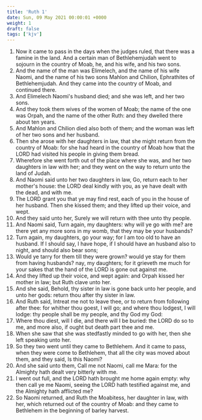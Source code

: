 ```yaml
---
title: 'Ruth 1'
date: Sun, 09 May 2021 00:00:01 +0000
weight: 1
draft: false
tags: ['kjv'] 
---
```


1. Now it came to pass in the days when the judges ruled, that there was a famine in the land. And a certain man of Bethlehemjudah went to sojourn in the country of Moab, he, and his wife, and his two sons.
2. And the name of the man was Elimelech, and the name of his wife Naomi, and the name of his two sons Mahlon and Chilion, Ephrathites of Bethlehemjudah. And they came into the country of Moab, and continued there.
3. And Elimelech Naomi's husband died; and she was left, and her two sons.
4. And they took them wives of the women of Moab; the name of the one was Orpah, and the name of the other Ruth: and they dwelled there about ten years.
5. And Mahlon and Chilion died also both of them; and the woman was left of her two sons and her husband.
6. Then she arose with her daughters in law, that she might return from the country of Moab: for she had heard in the country of Moab how that the LORD had visited his people in giving them bread.
7. Wherefore she went forth out of the place where she was, and her two daughters in law with her; and they went on the way to return unto the land of Judah.
8. And Naomi said unto her two daughters in law, Go, return each to her mother's house: the LORD deal kindly with you, as ye have dealt with the dead, and with me.
9. The LORD grant you that ye may find rest, each of you in the house of her husband. Then she kissed them; and they lifted up their voice, and wept.
10. And they said unto her, Surely we will return with thee unto thy people.
11. And Naomi said, Turn again, my daughters: why will ye go with me? are there yet any more sons in my womb, that they may be your husbands?
12. Turn again, my daughters, go your way; for I am too old to have an husband. If I should say, I have hope, if I should have an husband also to night, and should also bear sons;
13. Would ye tarry for them till they were grown? would ye stay for them from having husbands? nay, my daughters; for it grieveth me much for your sakes that the hand of the LORD is gone out against me.
14. And they lifted up their voice, and wept again: and Orpah kissed her mother in law; but Ruth clave unto her.
15. And she said, Behold, thy sister in law is gone back unto her people, and unto her gods: return thou after thy sister in law.
16. And Ruth said, Intreat me not to leave thee, or to return from following after thee: for whither thou goest, I will go; and where thou lodgest, I will lodge: thy people shall be my people, and thy God my God:
17. Where thou diest, will I die, and there will I be buried: the LORD do so to me, and more also, if ought but death part thee and me.
18. When she saw that she was stedfastly minded to go with her, then she left speaking unto her.
19. So they two went until they came to Bethlehem. And it came to pass, when they were come to Bethlehem, that all the city was moved about them, and they said, Is this Naomi?
20. And she said unto them, Call me not Naomi, call me Mara: for the Almighty hath dealt very bitterly with me.
21. I went out full, and the LORD hath brought me home again empty: why then call ye me Naomi, seeing the LORD hath testified against me, and the Almighty hath afflicted me?
22. So Naomi returned, and Ruth the Moabitess, her daughter in law, with her, which returned out of the country of Moab: and they came to Bethlehem in the beginning of barley harvest.
